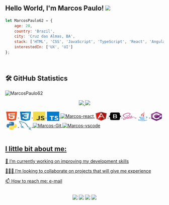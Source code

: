 ## Hello World, I'm Marcos Paulo! <img src=https://github.com/TheDudeThatCode/TheDudeThatCode/blob/master/Assets/Earth.gif width="30">

```javascript
let MarcosPaulo62 = {
    age: 20,
    country: 'Brazil',
    city: 'Cruz das Almas, BA',
    stack: ['HTML', 'CSS', 'JavaScript', 'TypeScript', 'React', 'Angular', 'Bootstrap', 'Java', 'C#', 'Python', 'MySQL'],
    interestedIn: ['UX', 'UI']
};
```

<br>

## 🛠️ GitHub Statistics

<p align="left"> <img src="https://komarev.com/ghpvc/?username=MarcosPaulo62&label=Profile%20views&color=0e75b6&style=flat" alt="MarcosPaulo62" /> </p>

<div align="center">
    <a href="https://github.com/MarcosPaulo62">
        <img height = "150em" src = "https://github-readme-stats-eight-theta.vercel.app/api?username=MarcosPaulo62&show_icons=true&theme=tokyonight&include_all_commits=true&count_private=true" />
        <img height = "150em" src = "https://github-readme-stats-eight-theta.vercel.app/api/top-langs/?username=MarcosPaulo62&layout=compact&langs_count=8&theme=tokyonight" />  
</div>

<div style="display: inline_block;"><br> 
    <img align="center" alt="Marcos-HTML" height="30" width="40" src="https://raw.githubusercontent.com/devicons/devicon/master/icons/html5/html5-original.svg">
    <img align="center" alt="Marcos-CSS" height="30" width="40" src="https://raw.githubusercontent.com/devicons/devicon/master/icons/css3/css3-original.svg">
    <img align="center" alt="Marcos-JavaScript" height="30" width="40" src="https://github.com/devicons/devicon/blob/master/icons/javascript/javascript-original.svg">
    <img align="center" alt="Marcos-TypeScript" height="30" width="40" src="https://github.com/devicons/devicon/blob/master/icons/typescript/typescript-plain.svg">
    <img align="center" alt="Marcos-react" height="30" width="40" src="https://cdn.jsdelivr.net/gh/devicons/devicon/icons/react/react-original.svg">
    <img align="center" alt="Marcos-Angular" height="30" width="40" src="https://github.com/devicons/devicon/blob/master/icons/angularjs/angularjs-original.svg">
    <img align="center" alt="Marcos-Bootstrap" height="30" width="40" src="https://github.com/devicons/devicon/blob/master/icons/bootstrap/bootstrap-plain.svg">
    <img align="center" alt="Marcos-SASS" height="30" width="40" src="https://raw.githubusercontent.com/devicons/devicon/master/icons/sass/sass-original.svg">
    <img align="center" alt="Marcos-Java" height="30" width="40" src="https://github.com/devicons/devicon/blob/master/icons/java/java-original.svg">
    <img align="center" alt="Marcos-Csharp" height="30" width="40" src="https://github.com/devicons/devicon/blob/master/icons/csharp/csharp-original.svg">
    <img align="center" alt="Marcos-Python" height="30" width="40" src="https://raw.githubusercontent.com/devicons/devicon/master/icons/python/python-original.svg">
    <img align="center" alt="Marcos-MySQL" height="30" width="40" src="https://github.com/devicons/devicon/blob/master/icons/mysql/mysql-original.svg">
    <img align="center" alt="Marcos-Git" height="30" width="40" src="https://cdn.jsdelivr.net/gh/devicons/devicon/icons/git/git-original.svg">
    <img align="center" alt="Marcos-vscode" height="30" width="40" src="https://cdn.jsdelivr.net/gh/devicons/devicon/icons/vscode/vscode-original.svg">
    
</div>
  
<br>

## I little bit about me:

<p align="left">
    🔭 I’m currently working on improving my development skills
</p>
<p align="left">
    🙋🏻‍♂️ I’m looking to collaborate on projects that will give me experience
</p>
<p align="left">
    📫 <a href = "mailto: marcospaulosc03@gmail.com">How to reach me: e-mail </a>
</p>

##
    
<div align="center" margin-left="20px">
    <a href = "mailto: marcospaulosc03@gmail.com"><img src="https://img.shields.io/badge/-Gmail-%23333?style=for-the-badge&logo=gmail&logoColor=white" target="_blank"></a>
    <a href="https://www.linkedin.com/in/marcos-silva-dev62/" target="_blank"><img src="https://img.shields.io/badge/-LinkedIn-%230077B5?style=for-the-badge&logo=linkedin&logoColor=white" target="_blank"></a>
    <a href="https://www.instagram.com/marcos_sc_03/" target="_blank"><img src="https://img.shields.io/badge/-Instagram-%23E4405F?style=for-the-badge&logo=instagram&logoColor=white" target="_blank"></a>
    <a href="https://discord.gg/C6HEkAkDba" target="_blank"><img src="https://img.shields.io/badge/Discord-7289DA?style=for-the-badge&logo=discord&logoColor=white"></a>
</div>
